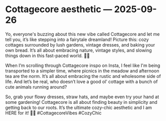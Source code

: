 # Cottagecore aesthetic — 2025-09-26

Yo, everyone's buzzing about this new vibe called Cottagecore and let me tell you, it’s like stepping into a fairytale dreamland! Picture this: cozy cottages surrounded by lush gardens, vintage dresses, and baking your own bread. It’s all about embracing nature, vintage styles, and slowing things down in this fast-paced world. 🌿🌻

When I’m scrolling through Cottagecore inspo on Insta, I feel like I'm being transported to a simpler time, where picnics in the meadow and afternoon tea are the norm. It’s all about embracing the rustic and wholesome side of life. And let’s be real, who doesn’t love a good ol’ cottage with a bunch of cute animals running around?

So, grab your flowy dresses, straw hats, and maybe even try your hand at some gardening! Cottagecore is all about finding beauty in simplicity and getting back to our roots. It’s the ultimate cozy-chic aesthetic and I am HERE for it! 🌸✨ #CottagecoreVibes #CozyChic